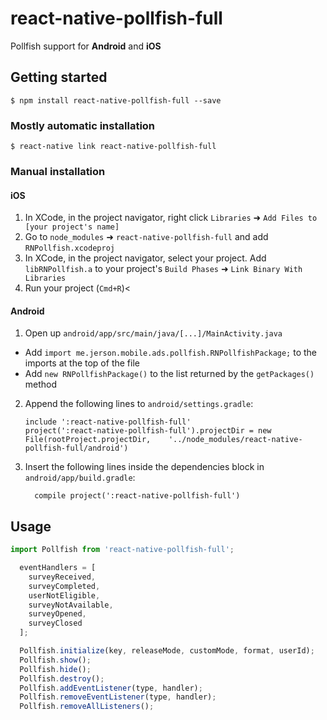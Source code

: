 
# react-native-pollfish-full

Pollfish support for **Android** and **iOS**

## Getting started

`$ npm install react-native-pollfish-full --save`

### Mostly automatic installation

`$ react-native link react-native-pollfish-full`

### Manual installation


#### iOS

1. In XCode, in the project navigator, right click `Libraries` ➜ `Add Files to [your project's name]`
2. Go to `node_modules` ➜ `react-native-pollfish-full` and add `RNPollfish.xcodeproj`
3. In XCode, in the project navigator, select your project. Add `libRNPollfish.a` to your project's `Build Phases` ➜ `Link Binary With Libraries`
4. Run your project (`Cmd+R`)<

#### Android

1. Open up `android/app/src/main/java/[...]/MainActivity.java`
  - Add `import me.jerson.mobile.ads.pollfish.RNPollfishPackage;` to the imports at the top of the file
  - Add `new RNPollfishPackage()` to the list returned by the `getPackages()` method
2. Append the following lines to `android/settings.gradle`:
  	```
  	include ':react-native-pollfish-full'
  	project(':react-native-pollfish-full').projectDir = new File(rootProject.projectDir, 	'../node_modules/react-native-pollfish-full/android')
  	```
3. Insert the following lines inside the dependencies block in `android/app/build.gradle`:
  	```
      compile project(':react-native-pollfish-full')
  	```


## Usage
```javascript
import Pollfish from 'react-native-pollfish-full';

  eventHandlers = [
    surveyReceived,
    surveyCompleted,
    userNotEligible,
    surveyNotAvailable,
    surveyOpened,
    surveyClosed
  ];

  Pollfish.initialize(key, releaseMode, customMode, format, userId);
  Pollfish.show();
  Pollfish.hide();
  Pollfish.destroy();
  Pollfish.addEventListener(type, handler);
  Pollfish.removeEventListener(type, handler);
  Pollfish.removeAllListeners();
```
  